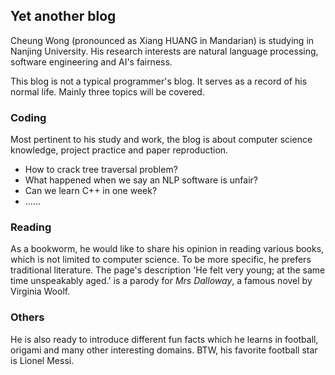 ## Yet another blog

Cheung Wong (pronounced as Xiang HUANG in Mandarian) is studying in Nanjing University. His research interests are natural language processing, software engineering and AI's fairness.

This blog is not a typical programmer's blog. It serves as a record of his normal life. Mainly three topics will be covered.

### Coding

Most pertinent to his study and work, the blog is about computer science knowledge, project practice and paper reproduction. 

- How to crack tree traversal problem?
- What happened when we say an NLP software is unfair?
- Can we learn C++ in one week?
- ......

### Reading

As a bookworm, he would like to share his opinion in reading various books, which is not limited to computer science. To be more specific, he prefers traditional literature. The page's description 'He felt very young; at the same time unspeakably aged.' is a parody for _Mrs Dalloway_, a famous novel by Virginia Woolf.

### Others

He is also ready to introduce different fun facts which he learns in football, origami and many other interesting domains. BTW, his favorite football star is Lionel Messi. 
